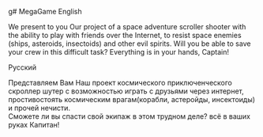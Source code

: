 g# MegaGame
English

We present to you Our project of a space adventure scroller shooter 
with the ability to play with friends over the Internet, 
to resist space enemies (ships, asteroids, insectoids) and other evil spirits. 
Will you be able to save your crew in this difficult task? 
Everything is in your hands, Captain!

Русский

Представляем Вам Наш проект космического приключенческого 
скроллер шутер с возможностью играть с друзьями через интернет, 
простивостоять космическим врагам(корабли, астеройды, инсектоиды) 
и прочей нечисти.  
Сможете ли вы спасти свой экипаж в этом трудном деле? 
всё в ваших руках Капитан!
